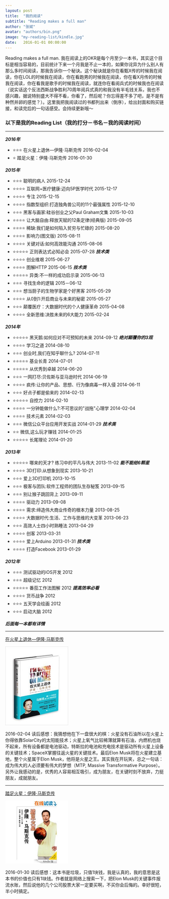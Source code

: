 ```yaml
---
layout: post
title:  "我的阅读"
subtitle: "Reading makes a full man"
author: "张斌"
avatar: "authors/bin.png"
image: "my-reading-list/kindle.jpg"
date:   2016-01-01 00:00:00
---
```


Reading makes a full man. 我在阅读上的OKR是每个月至少一本书，其实这个目标是相当容易的，目前统计下来一个月我是不止一本的，如果你诧异为什么别人有那么多时间阅读，那我告诉你一个秘诀。这个秘诀就是你在看甄X传的时候我在阅读，你在LOL的时候我在阅读，你在看跑男的时候我在阅读，你在看X月传的时候我在阅读，你在看我是歌手的时候我在阅读，就连你在看阅兵式的时候我也在阅读（说实话这个反法西斯战争胜利70周年阅兵式真的和我没有半毛钱关系，我也不感兴趣，据说特别盛大不得不看，你看了，然后呢？你忘得差不多了吧，是不是有种然并卵的感觉？）。这里我把我阅读过的书都列出来（倒序），给出封面和购买链接，和读完后的一句话感受。会持续更新哦～


### 以下是我的Reading List（我的打分－书名－我的阅读时间）
---
***2016年***

* ⭐️⭐️⭐️ 在火星上退休—伊隆·马斯克传 2016-02-04
* ⭐️ 踏足火星：伊隆·马斯克传 2016-01-30

***2015年***

* ⭐️⭐️⭐️ 聪明的病人 2015-12-24
* ⭐️⭐️⭐️⭐️ 互联网+医疗健康:迈向5P医学时代 2015-12-17
* ⭐️⭐️⭐️⭐ 专注 2015-12-15
* ⭐️⭐️⭐️⭐️ 指数型组织:打造独角兽公司的11个最强属性 2015-12-10
* ⭐️⭐️⭐️ 黑客与画家:硅谷创业之父Paul Graham文集 2015-10-03
* ⭐️⭐️⭐️⭐️ 让大脑自由:释放天赋的12条定律(经典版) 2015-09-05
* ⭐️⭐️⭐️⭐️ 稀缺:我们是如何陷入贫穷与忙碌的 2015-08-20
* ⭐️⭐️⭐️⭐️ 影响力(图文版) 2015-08-11
* ⭐️⭐️⭐️⭐️ 关键对话:如何高效能沟通 2015-08-06
* ⭐️⭐️⭐️⭐️⭐️ 正则表达式必知必会 2015-07-28 ***技术类***
* ⭐️⭐️⭐️⭐️ 创业维艰 2015-06-27
* ⭐️⭐️⭐️⭐ 图解HTTP 2015-06-15 ***技术类***
* ⭐️⭐️⭐️⭐⭐ 异类:不一样的成功启示录 2015-06-13
* ⭐️⭐️⭐️ 寻找生命的逻辑 2015－06-12
* ⭐️⭐️⭐️ 想当厨子的生物学家是个好黑客 2015-05-29
* ⭐️⭐️⭐️⭐️ 从0到1:开启商业与未来的秘密 2015-05-27
* ⭐️⭐️⭐ 颠覆医疗：大数据时代的个人健康革命 2015-04-08
* ⭐️⭐️⭐⭐ 全新思维:决胜未来的6大能力 2015-02-24

***2014年***

* ⭐️⭐️⭐⭐⭐ 黑天鹅:如何应对不可预知的未来 2014-09-12 ***绝对颠覆你的3观***
* ⭐️⭐️⭐⭐ 学习之道 2014-08-10
* ⭐️⭐️⭐ 创业时,我们在知乎聊什么? 2014-07-11
* ⭐️⭐️⭐⭐⭐ 基业长青 2014-07-01
* ⭐️⭐️⭐⭐⭐ 从优秀到卓越 2014-06-20
* ⭐️⭐️⭐ 一网打尽:贝佐斯与亚马逊时代 2014-06-19
* ⭐️⭐️⭐⭐ 疯传:让你的产品、思想、行为像病毒一样入侵 2014-06-11
* ⭐️⭐️⭐ 好点子都是偷来的 2014-02-13
* ⭐️⭐️⭐⭐⭐ 自控力 2014-02-10
* ⭐️⭐️⭐⭐ 一分钟能做什么?:不可思议的"战拖"心理学 2014-02-04
* ⭐️⭐️⭐⭐ 技术元素 2014-02-03
* ⭐️⭐️⭐ 微信公众平台应用开发实战 2014-01-29 ***技术类***
* ⭐️⭐️ 微信,这么玩才赚钱 2014-01-25
* ⭐️⭐️⭐️⭐️⭐️ 长尾理论 2014-01-20

***2013年***

* ⭐️⭐️⭐️⭐️⭐️ 哪来的天才? 练习中的平凡与伟大 2013-11-02 ***能不能给6颗星***
* ⭐️⭐️⭐️⭐️ 3D打印:从想象到现实 2013-10-21
* ⭐️⭐️⭐️ 爱上3D打印机 2013-10-15
* ⭐️⭐️⭐️ 极客与团队:软件工程师的团队生存秘笈 2013-09-15
* ⭐️⭐️⭐️️ 别让猴子跳回背上 2013-09-11
* ⭐️⭐️⭐️⭐️ 驱动力 2013-09-08
* ⭐️⭐️⭐️⭐️ 需求:缔造伟大商业传奇的根本力量 2013-08-25
* ⭐️⭐️⭐️⭐️ 大数据时代:生活、工作与思维的大变革 2013-06-23
* ⭐️⭐️⭐️ 高效人士四小时熟睡法 2013-04-29
* ⭐️⭐️⭐️⭐️ 创客 2013-03-31
* ⭐️⭐️⭐️⭐️ 爱上Arduino 2013-01-31 ***技术类***
* ⭐️⭐️⭐️⭐️ 打造Facebook 2013-01-29

***2012年***

* ⭐️⭐️⭐️ 测试驱动的iOS开发 2012
* ⭐️⭐️⭐️ 超级记忆 2012
* ⭐️⭐️⭐️⭐️⭐️ 番茄工作法图解 2012 ***提高效率必看***
* ⭐️⭐️⭐️⭐️ 货币战争 2012
* ⭐️⭐️⭐️ 五天学会绘画 2012
* ⭐️⭐️⭐️ 启动大脑 2012


***后面每一本都有详情***

---

[在火星上退休—伊隆·马斯克传](http://www.amazon.cn/%E5%9C%A8%E7%81%AB%E6%98%9F%E4%B8%8A%E9%80%80%E4%BC%91-%E4%BC%8A%E9%9A%86%C2%B7%E9%A9%AC%E6%96%AF%E5%85%8B%E4%BC%A0-%E4%BA%9A%E5%BD%93%C2%B7%E6%9D%B0%E4%BD%9B%E9%80%8A/dp/B00XTH0LZ0/ref=sr_1_1?ie=UTF8&qid=1454662115&sr=8-1&keywords=%E5%9C%A8%E7%81%AB%E6%98%9F%E4%B8%8A%E9%80%80%E4%BC%91)

![](./content/images/my-reading-list/9787208128644.jpg)

2016-02-04 读后感想：我猜想他在下一盘很大的棋：火星没有石油所以在火星上你得依靠SolarCity的太阳能技术；火星上氧气比较稀薄就算有石油，内燃机也烧不起来，所有设备都是电池驱动，特斯拉的电池和充电技术是驱动所有火星上设备的关键技术；SpaceX掌握往返火星的关键技术。最后Elon Musk将在火星建立基地，整个火星属于Elon Musk，他将是火星之王。其实我在开玩笑，总之一句话：成为伟大的人必须要有伟大的梦想（MTP, Massive Transformative Purpose）。另外让我感动的是，优秀的人容易相互吸引，成为朋友，在关键时刻不放弃，力挺朋友，成就朋友。

---

[踏足火星：伊隆·马斯克传](http://www.amazon.cn/%E8%B8%8F%E8%B6%B3%E7%81%AB%E6%98%9F-%E4%BC%8A%E9%9A%86%C2%B7%E9%A9%AC%E6%96%AF%E5%85%8B%E4%BC%A0-Space-X-%E7%89%B9%E6%96%AF%E6%8B%89%E6%B1%BD%E8%BD%A6-%E5%92%8CPayPal-%E7%9A%84%E8%81%94%E5%90%88%E5%88%9B%E5%8A%9E%E4%BA%BA-%E8%BE%BE%E7%B1%B3%E5%AE%89%C2%B7%E8%BE%BE%E6%AF%94/dp/B00JW4ME6S/ref=sr_1_1?ie=UTF8&qid=1454665217&sr=8-1&keywords=%E8%B8%8F%E8%B6%B3%E7%81%AB%E6%98%9F)

![](./content/images/my-reading-list/B00JW4ME6S.jpg)

2016-01-30 读后感想：这本书是垃圾，只值1块钱，我是认真的，我的意思是这本书的价值也只有1块钱。作者就是网络上搜索一下，把Elon Musk的关键事件报流水账，然后说他的几个公司股票大家一定要买啊，不买你会后悔的。幸好很短，半小时搞定。

